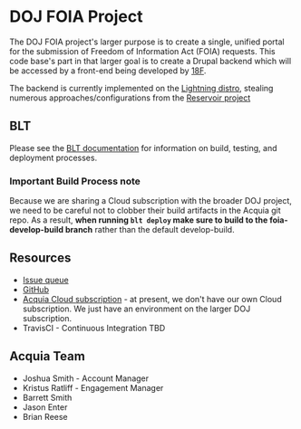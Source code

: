 # DOJ FOIA Project

The DOJ FOIA project's larger purpose is to create a single, unified portal for the submission of Freedom of Information Act (FOIA) requests.  This code base's part in that larger goal is to create a Drupal backend which will be accessed by a front-end being developed by [18F](https://18f.gsa.gov).

The backend is currently implemented on the [Lightning distro](https://github.com/acquia/lightning), stealing numerous approaches/configurations from the [Reservoir project](https://github.com/acquia/reservoir)

## BLT

Please see the [BLT documentation](http://blt.readthedocs.io/en/latest/) for information on build, testing, and deployment processes.

### Important Build Process note
Because we are sharing a Cloud subscription with the broader DOJ project, we need to be careful not to clobber their build artifacts in the Acquia git repo.  As a result, **when running `blt deploy` make sure to build to the foia-develop-build branch** rather than the default develop-build.

## Resources

* [Issue queue](https://github.com/usdoj/foia/issues)
* [GitHub](https://github.com/usdoj/foia)
* [Acquia Cloud subscription](https://cloud.acquia.com/app/develop/applications/81f1c2d0-ea14-fa24-156f-dde8a93922ae/environments/32932-81f1c2d0-ea14-fa24-156f-dde8a93922ae) - at present, we don't have our own Cloud subscription. We just have an environment on the larger DOJ subscription. 
* TravisCI - Continuous Integration TBD

## Acquia Team

* Joshua Smith - Account Manager
* Kristus Ratliff - Engagement Manager
* Barrett Smith
* Jason Enter
* Brian Reese